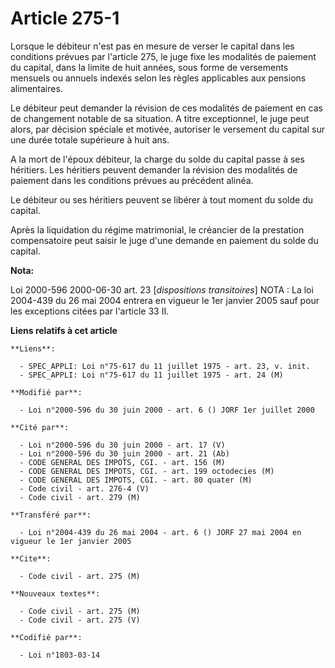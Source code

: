 # Article 275-1

Lorsque le débiteur n'est pas en mesure de verser le capital dans les conditions prévues par l'article 275, le juge fixe les
modalités de paiement du capital, dans la limite de huit années, sous forme de versements mensuels ou annuels indexés selon
les règles applicables aux pensions alimentaires.

Le débiteur peut demander la révision de ces modalités de paiement en cas de changement notable de sa situation. A titre
exceptionnel, le juge peut alors, par décision spéciale et motivée, autoriser le versement du capital sur une durée totale
supérieure à huit ans.

A la mort de l'époux débiteur, la charge du solde du capital passe à ses héritiers. Les héritiers peuvent demander la
révision des modalités de paiement dans les conditions prévues au précédent alinéa.

Le débiteur ou ses héritiers peuvent se libérer à tout moment du solde du capital.

Après la liquidation du régime matrimonial, le créancier de la prestation compensatoire peut saisir le juge d'une demande en
paiement du solde du capital.

**Nota:**

Loi 2000-596 2000-06-30 art. 23 [*dispositions transitoires*]    NOTA : La loi 2004-439 du 26 mai 2004 entrera en vigueur le
1er janvier 2005 sauf pour les exceptions citées par l'article 33 II.

**Liens relatifs à cet article**

	**Liens**:

	  - SPEC_APPLI: Loi n°75-617 du 11 juillet 1975 - art. 23, v. init.
	  - SPEC_APPLI: Loi n°75-617 du 11 juillet 1975 - art. 24 (M)

	**Modifié par**:

	  - Loi n°2000-596 du 30 juin 2000 - art. 6 () JORF 1er juillet 2000

	**Cité par**:

	  - Loi n°2000-596 du 30 juin 2000 - art. 17 (V)
	  - Loi n°2000-596 du 30 juin 2000 - art. 21 (Ab)
	  - CODE GENERAL DES IMPOTS, CGI. - art. 156 (M)
	  - CODE GENERAL DES IMPOTS, CGI. - art. 199 octodecies (M)
	  - CODE GENERAL DES IMPOTS, CGI. - art. 80 quater (M)
	  - Code civil - art. 276-4 (V)
	  - Code civil - art. 279 (M)

	**Transféré par**:

	  - Loi n°2004-439 du 26 mai 2004 - art. 6 () JORF 27 mai 2004 en vigueur le 1er janvier 2005

	**Cite**:

	  - Code civil - art. 275 (M)

	**Nouveaux textes**:

	  - Code civil - art. 275 (M)
	  - Code civil - art. 275 (V)

	**Codifié par**:

	  - Loi n°1803-03-14
